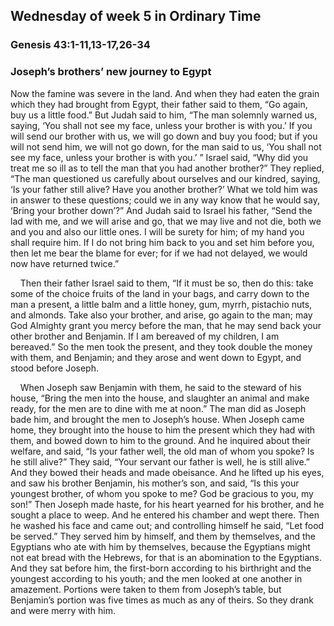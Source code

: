 ## Wednesday of week 5 in Ordinary Time

### Genesis 43:1-11,13-17,26-34

### Joseph’s brothers’ new journey to Egypt

Now the famine was severe in the land. And when they had eaten the grain which they had brought from Egypt, their father said to them, “Go again, buy us a little food.” But Judah said to him, “The man solemnly warned us, saying, ‘You shall not see my face, unless your brother is with you.’ If you will send our brother with us, we will go down and buy you food; but if you will not send him, we will not go down, for the man said to us, ‘You shall not see my face, unless your brother is with you.’ ” Israel said, “Why did you treat me so ill as to tell the man that you had another brother?” They replied, “The man questioned us carefully about ourselves and our kindred, saying, ‘Is your father still alive? Have you another brother?’ What we told him was in answer to these questions; could we in any way know that he would say, ‘Bring your brother down’?” And Judah said to Israel his father, “Send the lad with me, and we will arise and go, that we may live and not die, both we and you and also our little ones. I will be surety for him; of my hand you shall require him. If I do not bring him back to you and set him before you, then let me bear the blame for ever; for if we had not delayed, we would now have returned twice.”

    Then their father Israel said to them, “If it must be so, then do this: take some of the choice fruits of the land in your bags, and carry down to the man a present, a little balm and a little honey, gum, myrrh, pistachio nuts, and almonds. Take also your brother, and arise, go again to the man; may God Almighty grant you mercy before the man, that he may send back your other brother and Benjamin. If I am bereaved of my children, I am bereaved.” So the men took the present, and they took double the money with them, and Benjamin; and they arose and went down to Egypt, and stood before Joseph.

    When Joseph saw Benjamin with them, he said to the steward of his house, “Bring the men into the house, and slaughter an animal and make ready, for the men are to dine with me at noon.” The man did as Joseph bade him, and brought the men to Joseph’s house. When Joseph came home, they brought into the house to him the present which they had with them, and bowed down to him to the ground. And he inquired about their welfare, and said, “Is your father well, the old man of whom you spoke? Is he still alive?” They said, “Your servant our father is well, he is still alive.” And they bowed their heads and made obeisance. And he lifted up his eyes, and saw his brother Benjamin, his mother’s son, and said, “Is this your youngest brother, of whom you spoke to me? God be gracious to you, my son!” Then Joseph made haste, for his heart yearned for his brother, and he sought a place to weep. And he entered his chamber and wept there. Then he washed his face and came out; and controlling himself he said, “Let food be served.” They served him by himself, and them by themselves, and the Egyptians who ate with him by themselves, because the Egyptians might not eat bread with the Hebrews, for that is an abomination to the Egyptians. And they sat before him, the first-born according to his birthright and the youngest according to his youth; and the men looked at one another in amazement. Portions were taken to them from Joseph’s table, but Benjamin’s portion was five times as much as any of theirs. So they drank and were merry with him.